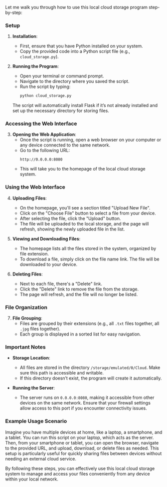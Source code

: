 Let me walk you through how to use this local cloud storage program step-by-step:

### Setup

1. **Installation**:
   - First, ensure that you have Python installed on your system.
   - Copy the provided code into a Python script file (e.g., `cloud_storage.py`).

2. **Running the Program**:
   - Open your terminal or command prompt.
   - Navigate to the directory where you saved the script.
   - Run the script by typing:
     ```sh
     python cloud_storage.py
     ```

   The script will automatically install Flask if it’s not already installed and set up the necessary directory for storing files.

### Accessing the Web Interface

3. **Opening the Web Application**:
   - Once the script is running, open a web browser on your computer or any device connected to the same network.
   - Go to the following URL:
     ```
     http://0.0.0.0:8080
     ```
   - This will take you to the homepage of the local cloud storage system.

### Using the Web Interface

4. **Uploading Files**:
   - On the homepage, you'll see a section titled "Upload New File".
   - Click on the "Choose File" button to select a file from your device.
   - After selecting the file, click the "Upload" button.
   - The file will be uploaded to the local storage, and the page will refresh, showing the newly uploaded file in the list.

5. **Viewing and Downloading Files**:
   - The homepage lists all the files stored in the system, organized by file extension.
   - To download a file, simply click on the file name link. The file will be downloaded to your device.

6. **Deleting Files**:
   - Next to each file, there's a "Delete" link.
   - Click the "Delete" link to remove the file from the storage.
   - The page will refresh, and the file will no longer be listed.

### File Organization

7. **File Grouping**:
   - Files are grouped by their extensions (e.g., all `.txt` files together, all `.jpg` files together).
   - Each group is displayed in a sorted list for easy navigation.

### Important Notes

- **Storage Location**:
  - All files are stored in the directory `/storage/emulated/0/Cloud`. Make sure this path is accessible and writable.
  - If this directory doesn’t exist, the program will create it automatically.

- **Running the Server**:
  - The server runs on `0.0.0.0:8080`, making it accessible from other devices on the same network. Ensure that your firewall settings allow access to this port if you encounter connectivity issues.

### Example Usage Scenario

Imagine you have multiple devices at home, like a laptop, a smartphone, and a tablet. You can run this script on your laptop, which acts as the server. Then, from your smartphone or tablet, you can open the browser, navigate to the provided URL, and upload, download, or delete files as needed. This setup is particularly useful for quickly sharing files between devices without needing an external cloud service.

By following these steps, you can effectively use this local cloud storage system to manage and access your files conveniently from any device within your local network.
